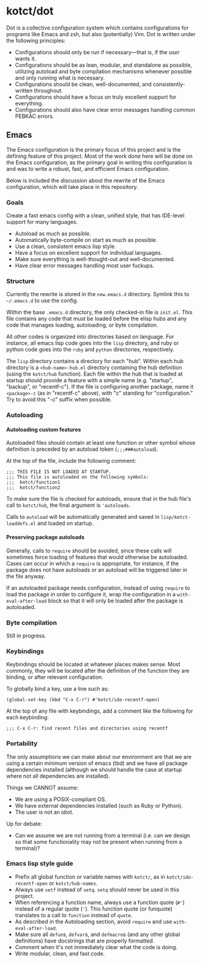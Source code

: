 # kotct/dot

Dot is a collective configuration system which contains configurations for programs like Emacs and zsh, but also (potentially) Vim.
Dot is written under the following principles:

* Configurations should only be run if necessary&mdash;that is, if the *user* wants it.
* Configurations should be as lean, modular, and standalone as possible, utilizing autoload and byte compilation mechanisms whenever possible and only running what is necessary.
* Configurations should be clean, well-documented, and consistently-written throughout.
* Configurations should have a focus on truly excellent support for everything.
* Configurations should also have clear error messages handling common PEBKAC errors.

## Emacs

The Emacs configuration is the primary focus of this project and is the defining feature of this project.
Most of the work done here will be done on the Emacs configuration, as the primary goal in writing this configuration is and was to write a robust, fast, and efficient Emacs configuration.

Below is included the discussion about the rewrite of the Emacs configuration, which will take place in this repository.

### Goals

Create a fast emacs config with a clean, unified style, that has IDE-level support for many languages.

- Autoload as much as possible.
- Automatically byte-compile on start as much as possible.
- Use a clean, consistent emacs lisp style.
- Have a focus on excellent support for individual languages.
- Make sure everything is well-thought-out and well-documented.
- Have clear error messages handling most user fuckups.

### Structure

Currently the rewrite is stored in the `new.emacs.d` directory.
Symlink this to `~/.emacs.d` to use the config.

Within the base `.emacs.d` directory, the only checked-in file is `init.el`.
This file contains any code that must be loaded before the elisp hubs and
any code that manages loading, autoloading, or byte compilation.

All other codes is organized into directories based on language.
For instance, all emacs lisp code goes into the `lisp` directory, and ruby
or python code goes into the `ruby` and `python` directories, respectively.

The `lisp` directory contains a directory for each "hub".
Within each hub directory is a `<hub-name>-hub.el` directory containing
the hub definition (using the `kotct/hub` function).
Each file within the hub that is loaded at startup should provide a
feature with a simple name (e.g. "startup", "backup", or "recentf-c").
If the file is configuring another package, name it `<package>-c`
(as in "recentf-c" above), with "c" standing for "configuration."
Try to avoid this "-c" suffix when possible.

### Autoloading

#### Autoloading custom features

Autoloaded files should contain at least one function or other symbol
whose definition is preceded by an autoload token (`;;;###autoload`).

At the top of the file, include the following comment:
```
;;; THIS FILE IS NOT LOADED AT STARTUP.
;;; This file is autoloaded on the following symbols:
;;;  kotct/function1
;;;  kotct/function2
```

To make sure the file is checked for autoloads, ensure that in the
hub file's call to `kotct/hub`, the final argument is `'autoloads`.

Calls to `autoload` will be automatically generated and saved in
`lisp/kotct-loaddefs.el` and loaded on startup.

#### Preserving package autoloads

Generally, calls to `require` should be avoided, since these calls will
sometimes force loading of features that would otherwise be autoloaded.
Cases can occur in which a `require` is appropriate, for instance, if
the package does not have autoloads or an autoload will be triggered
later in the file anyway.

If an autoloaded package needs configuration, instead of using `require`
to load the package in order to configure it, wrap the configuration in
a `with-eval-after-load` block so that it will only be loaded after the
package is autoloaded.

### Byte compilation

Still in progress.

### Keybindings

Keybindings should be located at whatever places makes sense.
Most commonly, they will be located after the definition of the
function they are binding, or after relevant configuration.

To globally bind a key, use a line such as:
```
(global-set-key (kbd "C-x C-r") #'kotct/ido-recentf-open)
```

At the top of any file with keybindings, add a comment like the following for each keybinding:
```
;;; C-x C-r: find recent files and directories using recentf
```

### Portability

The only assumptions we can make about our environment are that we
are using a certain minimum version of emacs (tbd) and we have all
package dependencies installed (although we should handle the case at
startup where not all dependencies are installed).

Things we CANNOT assume:
- We are using a POSIX-compliant OS.
- We have external dependencies installed (such as Ruby or Python).
- The user is not an idiot.

Up for debate:
- Can we assume we are not running from a terminal (i.e. can we design so that
some functionality may not be present when running from a terminal)?

### Emacs lisp style guide

- Prefix all global function or variable names with `kotct/`,
as in `kotct/ido-recentf-open` or `kotct/hub-names`.
- Always use `setf` instead of `setq`.
`setq` should never be used in this project.
- When referencing a function name, always use a function quote (`#'`)
instead of a regular quote (`'`). This function quote (or funquote) translates
to a call to `function` instead of `quote`.
- As described in the Autoloading section, avoid `require` and use `with-eval-after-load`.
- Make sure all `defun`s, `defvar`s, and `defmacro`s (and any other global definitions)
have docstrings that are properly formatted.
- Comment when it's not immediately clear what the code is doing.
- Write modular, clean, and fast code.
